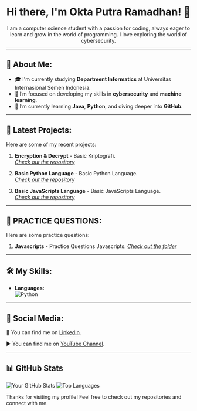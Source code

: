 <h1 align="center">Hi there, I'm Okta Putra Ramadhan! 👋</h1>

<p align="center">
  I am a computer science student with a passion for coding, always eager to learn and grow in the world of programming. I love exploring the world of cybersecurity.
</p>

---

## 🌟 About Me:
- 🎓 I'm currently studying **Department Informatics** at Universitas Internasional Semen Indonesia.
- 🚀 I’m focused on developing my skills in **cybersecurity** and **machine learning**.
- 🌱 I’m currently learning **Java**, **Python**, and diving deeper into **GitHub**.

---

## 💼 Latest Projects:
Here are some of my recent projects:
1. **Encryption & Decrypt** - Basic Kriptografi.  
   _[Check out the repository](https://github.com/OktaSan/encryption-decrypt.git)_
2. **Basic Python Language** - Basic Python Language.  
   _[Check out the repository](https://github.com/OktaSan/Python-Learning-Basic.git)_

3. **Basic JavaScripts Language** - Basic JavaScripts Language.  
   _[Check out the repository](https://github.com/OktaSan/Basic-Javascripts.git)_



---

## 🤔 PRACTICE QUESTIONS:
Here are some practice questions:
1. **Javascripts** - Practice Questions Javascripts.
  _[Check out the folder](https://github.com/OktaSan/Basic-Javascripts/tree/b1c2946fa174161900407c1e9546be55a2f146f1/LatihanTugas)_

---

## 🛠️ My Skills:
- **Languages:**  
  ![Python](https://img.shields.io/badge/Python-3776AB?style=for-the-badge&logo=python&logoColor=white)

---

## 📱 Social Media:
🔗 You can find me on [LinkedIn](https://www.linkedin.com/in/okta-putra-ramadhan-61311328b?utm_source=share&utm_campaign=share_via&utm_content=profile&utm_medium=android_app). 

▶️ You can find me on [YouTube Channel](https://www.youtube.com/@OktaSann).

---

## 📊 GitHub Stats

![Your GitHub Stats](https://github-readme-stats.vercel.app/api?username=OktaSan&show_icons=true&theme=radical)
![Top Languages](https://github-readme-stats.vercel.app/api/top-langs/?username=OktaSan&theme=radical&layout=compact)


Thanks for visiting my profile! Feel free to check out my repositories and connect with me.

